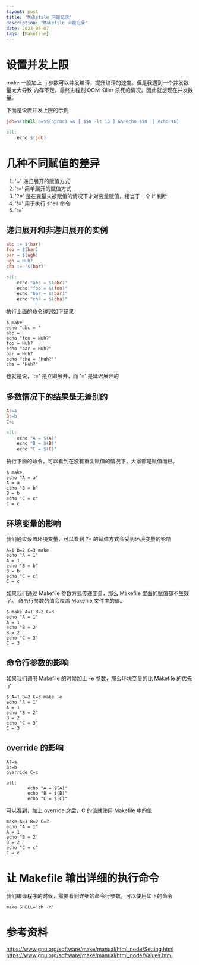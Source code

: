 ```yaml
---
layout: post
title: "Makefile 问题记录"
description: "Makefile 问题记录"
date: 2023-05-07
tags: [Makefile]
---
```


# 设置并发上限

make 一般加上 -j 参数可以并发编译，提升编译的速度。但是我遇到一个并发数量太大导致
内存不足，最终进程别 OOM Killer 杀死的情况。因此就想现在并发数量。

下面是设置并发上限的示例

```Makefile
job=$(shell n=$$(nproc) && [ $$n -lt 16 ] && echo $$n || echo 16)

all:
	echo $(job)
```

# 几种不同赋值的差异

1. '='  递归展开的赋值方式
1. ':=' 简单展开的赋值方式
1. '?=' 是在变量未被赋值的情况下才对变量赋值，相当于一个 if 判断
1. '!=' 用于执行 shell 命令
1. ':='

## 递归展开和非递归展开的实例

```makefile
abc := $(bar)
foo = $(bar)
bar = $(ugh)
ugh = Huh?
cha := '$(bar)'

all:
	echo "abc = $(abc)"
	echo "foo = $(foo)"
	echo "bar = $(bar)"
	echo "cha = $(cha)"
```

执行上面的命令得到如下结果

```shell
$ make
echo "abc = "
abc = 
echo "foo = Huh?"
foo = Huh?
echo "bar = Huh?"
bar = Huh?
echo "cha = 'Huh?'"
cha = 'Huh?'
```

也就是说，':=' 是立即展开，而 '=' 是延迟展开的

## 多数情况下的结果是无差别的

```Makefile
A?=a
B:=b
C=c

all:
	echo "A = $(A)"
	echo "B = $(B)"
	echo "C = $(C)"
```

执行下面的命令，可以看到在没有重复赋值的情况下，大家都是赋值而已。

```shell
$ make
echo "A = a"
A = a
echo "B = b"
B = b
echo "C = c"
C = c
```

## 环境变量的影响

我们通过设置环境变量，可以看到 ?= 的赋值方式会受到环境变量的影响

```shell
A=1 B=2 C=3 make
echo "A = 1"
A = 1
echo "B = b"
B = b
echo "C = c"
C = c
```

如果我们通过 Makefile 参数方式传递变量，那么 Makefile 里面的赋值都不生效了。
命令行参数的值会覆盖 Makefile 文件中的值。

```shell
$ make A=1 B=2 C=3
echo "A = 1"
A = 1
echo "B = 2"
B = 2
echo "C = 3"
C = 3
```

## 命令行参数的影响

如果我们调用 Makefile 的时候加上 -e 参数，那么环境变量的比 Makefile 的优先了

```shell
$ A=1 B=2 C=3 make -e
echo "A = 1"
A = 1
echo "B = 2"
B = 2
echo "C = 3"
C = 3
```

## override 的影响

```make
A?=a
B:=b
override C=c

all:
        echo "A = $(A)"
        echo "B = $(B)"
        echo "C = $(C)"
```
可以看到，加上 override 之后，C 的值就使用 Makefile 中的值

```shell
make A=1 B=2 C=3 
echo "A = 1"
A = 1
echo "B = 2"
B = 2
echo "C = c"
C = c
```

# 让 Makefile 输出详细的执行命令

我们编译程序的时候，需要看到详细的命令行参数，可以使用如下的命令

```shell
make SHELL='sh -x'
```

# 参考资料

https://www.gnu.org/software/make/manual/html_node/Setting.html
https://www.gnu.org/software/make/manual/html_node/Values.html
